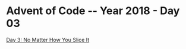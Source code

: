 # Advent of Code -- Year 2018 - Day 03

[Day 3: No Matter How You Slice It](https://adventofcode.com/2018/day/3)
